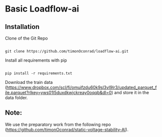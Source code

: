 # Basic Loadflow-ai
## Installation
Clone of the Git Repo
<pre><code>
git clone https://github.com/timonOconrad/loadflow-ai.git
</code></pre>

Install all requirements with pip
<pre><code>
pip install -r requirements.txt
</code></pre>

Download the train data (https://www.dropbox.com/scl/fi/omuifzdu60k9sl3vl9lr3/updated_parquet_file.parquet?rlkey=yws01l5duxdkwjckreay0oqqb&dl=0) and store it in the data folder.



## Note:
We use the preparatory work from the following repo (https://github.com/timonOconrad/static-voltage-stability-AI).